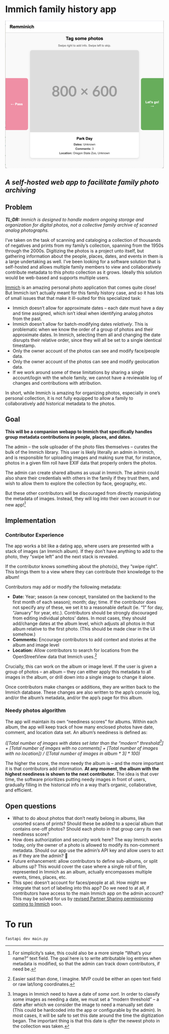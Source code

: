 # **Immich family history app**

<p align="center">
  <img src="ss.png" />
</p>

## *A self-hosted web app to facilitate family photo archiving*

## **Problem**

***TL;DR:** Immich is designed to handle modern ongoing storage and organization for digital photos, not a collective family archive of scanned analog photographs.*

I’ve taken on the task of scanning and cataloging a collection of thousands of negatives and prints from my family’s collection, spanning from the 1950s through the 2000s. Digitizing the photos is a project unto itself, but gathering information about the people, places, dates, and events in them is a large undertaking as well. I’ve been looking for a software solution that is self-hosted and allows multiple family members to view and collaboratively contribute metadata to this photo collection as it grows. Ideally this solution would be web-based and supports multiple users.

[Immich](https://immich.app/) is an amazing personal photo application that comes quite close\! But Immich isn’t actually meant for this family history case, and so it has lots of small issues that that make it ill-suited for this specialized task:

* Immich doesn’t allow for approximate dates – each date must have a day and time assigned, which isn’t ideal when identifying analog photos from the past.  
* Immich doesn’t allow for batch-modifying dates *relatively*. This is problematic when we know the order of a group of photos and their approximate dates. In Immich, selecting them all and changing the date disrupts their relative order, since they will all be set to a single identical timestamp.  
* Only the owner account of the photos can see and modify face/people data.  
* Only the owner account of the photos can see and modify geolocation data.  
* If we work around some of these limitations by sharing a single account/login with the whole family, we cannot have a reviewable log of changes and contributions with attribution.

In short, while Immich is amazing for organizing photos, especially in one’s personal collection, it is not fully equipped to allow a family to collaboratively add historical metadata to the photos.

## **Goal**

**This will be a companion webapp to Immich that specifically handles group metadata contributions in people, places, and dates.**

The admin – the sole uploader of the photo files themselves – curates the bulk of the Immich library. This user is likely literally an admin in Immich, and is responsible for uploading images and making sure that, for instance, photos in a given film roll have EXIF data that properly orders the photos.

The admin can create shared albums as usual in Immich. The admin could also share their credentials with others in the family if they trust them, and wish to allow them to explore the collection by face, geography, etc.

But these other contributors will be discouraged from directly manipulating the metadata of images. Instead, they will log into their own account in our new app\![^1]

## **Implementation**

### **Contributor Experience**

The app works a bit like a dating app, where users are presented with a stack of images (an Immich album). If they don’t have anything to add to the photo, they “swipe left” and the next stack is revealed.

If the contributor knows something about the photo(s), they “swipe right”. This brings them to a view where they can contribute their knowledge to the album\!

Contributors may add or modify the following metadata:

* **Date:** Year; season (a new concept, translated on the backend to the first month of each season); month; day; time. If the contributor does not specify any of these, we set it to a reasonable default (ie. “1” for day, “January” for year, etc.). Contributors should be strongly discouraged from editing individual photos’ dates. In most cases, they should add/change dates at the album level, which adjusts all photos in that album relative to the first photo. (This should be made clear in the UI somehow.)  
* **Comments:** Encourage contributors to add context and stories at the album and image level  
* **Location:** Allow contributors to search for locations from the OpenStreetView data that Immich uses.[^2]

Crucially, this can work on the album or image level. If the user is given a group of photos – an album – they can either apply this metadata to all images in the album, or drill down into a single image to change it alone.

Once contributors make changes or additions, they are written back to the Immich database. These changes are also written to the app’s console log, and/or the album’s metadata, and/or the app’s page for this album.

### **Needy photos algorithm**

The app will maintain its own “neediness scores” for albums. Within each album, the app will keep track of how many enclosed photos have date, comment, and location data set. An album’s neediness is defined as:

*(\[Total number of images with dates set later than the “modern” threshold[^3]\] \+ \[Total number of images with no comments\] \+ \[Total number of images with no location\]) / (\[Total number of images in album \* 3\] \* 100\)*

The higher the score, the more needy the album is – and the more important it is that contributors add information. **At any moment, the album with the highest neediness is shown to the next contributor.** The idea is that over time, the software prioritizes putting needy images in front of users, gradually filling in the historical info in a way that’s organic, collaborative, and efficient.

## **Open questions**

* What to do about photos that don’t neatly belong in albums, like unsorted scans of prints? Should these be added to a special album that contains one-off photos? Should each photo in that group carry its own neediness score?  
* How does authorization and security work here? The way Immich works today, only the owner of a photo is allowed to modify its non-comment metadata. Should our app use the admin’s API key and allow users to act as if they are the admin? 😬  
* Future enhancement: allow contributors to define sub-albums, or split albums up? This would cover the case where a single roll of film, represented in Immich as an album, actually encompasses multiple events, times, places, etc.  
* This spec doesn’t account for faces/people at all. How might we integrate that sort of labeling into this app? Do we need to at all, if contributors have access to the main Immich app on the admin account? This may be solved for us by [revised Partner Sharing permissioning coming to Immich](https://github.com/immich-app/immich/discussions/7038) soon.

[^1]: For simplicity’s sake, this could also be a more simple “What’s your name?” text field. The goal here is to write attributable log entries when metadata is modified, so that the admin can track down contributors, if need be.

[^2]: Easier said than done, I imagine. MVP could be either an open text field or raw lat/long coordinates.

[^3]: Images in Immich need to have a date of *some sort*. In order to classify some images as needing a date, we must set a “modern threshold” – a date after which we consider the image to need a manually set date (This could be hardcoded into the app or configurable by the admin). In most cases, it will be safe to set this date around the time the digitization began. The important thing is that this date is *after* the newest photo in the collection was taken.


# To run
`fastapi dev main.py`